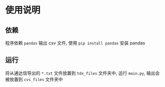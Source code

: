 # 使用说明

## 依赖

程序依赖 `pandas` 输出 csv 文件, 使用 `pip install pandas` 安装 pandas

## 运行

将从通达信导出的 `*.txt` 文件放置到 `tdx_files` 文件夹中, 运行 `main.py`,
输出会被放置到 `cvs_files` 文件夹中
